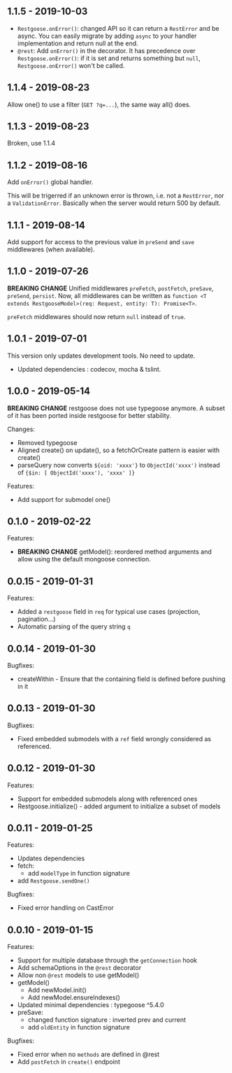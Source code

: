 ## 1.1.5 - 2019-10-03
- `Restgoose.onError()`: changed API so it can return a `RestError` and be async. You can easily migrate by adding `async`
  to your handler implementation and return null at the end. 
- `@rest`: Add `onError()` in the decorator. It has precedence over `Restgoose.onError()`: if it is set and returns something but `null`,
  `Restgoose.onError()` won't be called. 

## 1.1.4 - 2019-08-23
Allow one() to use a filter (`GET ?q=...`), the same way all() does.

## 1.1.3 - 2019-08-23
Broken, use 1.1.4

## 1.1.2 - 2019-08-16
Add `onError()` global handler. 

This will be trigerred if an unknown error is thrown, i.e. not a `RestError`, nor a `ValidationError`. 
Basically when the server would return 500 by default.

## 1.1.1 - 2019-08-14
Add support for access to the previous value in `preSend` and `save` middlewares (when available).

## 1.1.0 - 2019-07-26
**BREAKING CHANGE** 
Unified middlewares `preFetch`, `postFetch`, `preSave`, `preSend`, `persist`. 
Now, all middlewares can be written as `function <T extends RestgooseModel>(req: Request, entity: T): Promise<T>`.

`preFetch` middlewares should now return `null` instead of `true`.

## 1.0.1 - 2019-07-01
This version only updates development tools. No need to update.
- Updated dependencies : codecov, mocha & tslint.

## 1.0.0 - 2019-05-14
**BREAKING CHANGE** restgoose does not use typegoose anymore. A subset of it has been ported inside restgoose for
better stability.

Changes:
- Removed typegoose
- Aligned create() on update(), so a fetchOrCreate pattern is easier with create()
- parseQuery now converts `${oid: 'xxxx'}` to `ObjectId('xxxx')` instead of `{$in: [ ObjectId('xxxx'), 'xxxx' ]}`

Features: 
- Add support for submodel one()

## 0.1.0 - 2019-02-22
Features:
- **BREAKING CHANGE** getModel(): reordered method arguments and allow using the default mongoose connection.

## 0.0.15 - 2019-01-31
Features: 
- Added a `restgoose` field in `req` for typical use cases (projection, pagination...)
- Automatic parsing of the query string `q`

## 0.0.14 - 2019-01-30
Bugfixes:
- createWithin - Ensure that the containing field is defined before pushing in it 

## 0.0.13 - 2019-01-30
Bugfixes:
- Fixed embedded submodels with a `ref` field wrongly considered as referenced. 

## 0.0.12 - 2019-01-30
Features:
- Support for embedded submodels along with referenced ones
- Restgoose.initialize() - added argument to initialize a subset of models

## 0.0.11 - 2019-01-25
Features: 
- Updates dependencies
- fetch: 
  - add `modelType` in function signature
- add `Restgoose.sendOne()`

Bugfixes:
- Fixed error handling on CastError

## 0.0.10 - 2019-01-15
Features: 
- Support for multiple database through the `getConnection` hook
- Add schemaOptions in the `@rest` decorator
- Allow non `@rest` models to use getModel()
- getModel()
  - Add newModel.init()
  - Add newModel.ensureIndexes() 
- Updated minimal dependencies : typegoose ^5.4.0
- preSave: 
  - changed function signature : inverted prev and current
  - add `oldEntity` in function signature

Bugfixes:
- Fixed error when no `methods` are defined in @rest
- Add `postFetch` in `create()` endpoint

